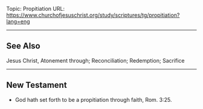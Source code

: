 Topic: Propitiation
URL: https://www.churchofjesuschrist.org/study/scriptures/tg/propitiation?lang=eng

---

## See Also

Jesus Christ, Atonement through; Reconciliation; Redemption; Sacrifice

---

## New Testament

- God hath set forth to be a propitiation through faith, Rom. 3:25.

